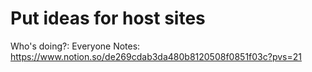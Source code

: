 # Put ideas for host sites

Who's doing?: Everyone
Notes: https://www.notion.so/de269cdab3da480b8120508f0851f03c?pvs=21
